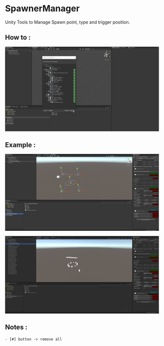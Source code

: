 # SpawnerManager

Unity Tools to Manage Spawn point, type and trigger position.


## How to :
   ![](https://github.com/OlivierArgentieri/SpawnerManager/blob/master/Capture/demo.gif)
 
  
## Example :
  
  ![](https://github.com/OlivierArgentieri/SpawnerManager/blob/master/Capture/Spawner.PNG)
  
  ![](https://github.com/OlivierArgentieri/SpawnerManager/blob/master/Capture/Spawned.PNG)


## Notes :
    - [#] button -> remove all 
